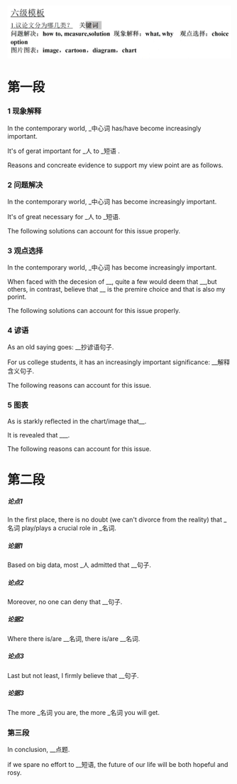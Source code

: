<!--
 * @Author: WangJC 781424275@qq.com
 * @Date: 2022-06-04 17:53:09
 * @LastEditors: WangJC 781424275@qq.com
 * @LastEditTime: 2022-06-11 13:00:46
 * @FilePath: \markdown\英语六级作文\作文.md
 * @Description: 这是默认设置,请设置`customMade`, 打开koroFileHeader查看配置 进行设置: https://github.com/OBKoro1/koro1FileHeader/wiki/%E9%85%8D%E7%BD%AE
-->
![判断作文题型](./判别.png)

# 第一段

### 1 现象解释
In the contemporary world, _中心词 has/have become increasingly important.

It's of gerat important for _人 to _短语 .

Reasons and concreate evidence to support my view point are as follows.

### 2 问题解决
In the contemporary world, _中心词 has become increasingly important. 

It's of great necessary for _人 to _短语. 

The following solutions can account for this issue properly.

### 3 观点选择 
In the contemporary world, _中心词 has become increasingly important. 

When faced with the decesion of __, quite a few would deem that __,but others, in contrast, believe that __ is the premire choice and that is also my porint.

The following solutions can account for this issue properly.

### 4 谚语
As an old saying goes: __抄谚语句子. 

For us college students, it has an increasingly important significance: __解释含义句子. 

The following reasons can account for this issue.

### 5 图表
As is starkly reflected in the chart/image that__.

It is revealed that ___.

The following reasons can account for this issue.
# 第二段
##### 论点1
In the first place, there is no doubt (we can't divorce from the reality) that _名词 play/plays a crucial role in _名词.

##### 论据1
Based on big data, most _人 admitted that __句子.

##### 论点2
Moreover, no one can deny that __句子.

##### 论据2
Where there is/are __名词, there is/are __名词.

##### 论点3
Last but not least, I firmly believe that __句子.

##### 论据3 
The more _名词 you are, the more _名词 you will get.

### 第三段
In conclusion, __点题.

if we spare no effort to __短语, the future of our life will be both hopeful and rosy.
